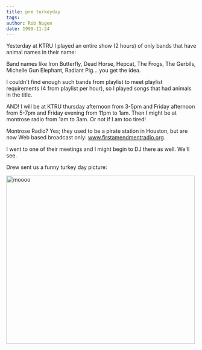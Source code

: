 ```yaml
---
title: pre turkeyday
tags: 
author: Rob Nugen
date: 1999-11-24
---
```


Yesterday at KTRU I played an entire show (2 hours) of only bands that have
animal names in their name:

Band names like Iron Butterfly, Dead Horse, Hepcat, The Frogs, The Gerbils, 
Michelle Gun Elephant, Radiant Pig...  you get the idea.

I couldn't find enough such bands from playlist to meet playlist requirements
(4 from playlist per hour), so I played songs that had animals in the title.

AND!
I will be at KTRU thursday afternoon from 3-5pm and Friday afternoon
from 5-7pm  and Friday evening from 11pm to 1am.  Then I might be at
montrose radio from 1am to 3am.  Or not if I am too tired!

Montrose Radio?  Yes; they used to be a pirate station in Houston, but are
now Web based broadcast only:  <a href="http://www.firstamendmentradio.org">www.firstamendmentradio.org</a>.

I went to one of their meetings and I might begin to DJ there as well.
We'll see.

Drew sent us a funny turkey day picture:

<a href="/journal/images/1999/turkey.jpg"><img src="/journal/images/1999/turkey.jpg" width="500" height="446" alt=moooo></a>
